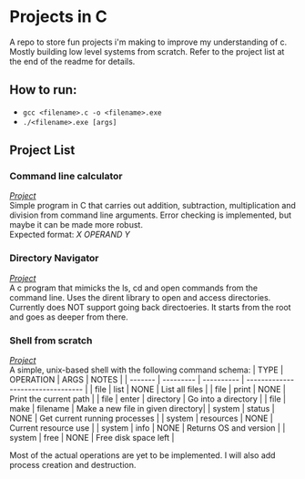 # Projects in C
A repo to store fun projects i'm making to improve my understanding of c. Mostly building low level systems from scratch.
Refer to the project list at the end of the readme for details.

## How to run:
- ```gcc <filename>.c -o <filename>.exe```
- ```./<filename>.exe [args]```

## Project List
### Command line calculator
[*Project*](https://github.com/sh2002vk/c_projects/blob/main/calculator.c) \
Simple program in C that carries out addition, subtraction, multiplication and 
division from command line arguments. Error checking is implemented, but maybe it can be made more robust. \
Expected format: *X OPERAND Y*

### Directory Navigator
[*Project*](https://github.com/sh2002vk/c_projects/blob/main/file_navigator.c) \
A c program that mimicks the ls, cd and open commands from the command line. Uses the dirent library
to open and access directories. Currently does NOT support going back directoeries. It starts from the root and 
goes as deeper from there. 

### Shell from scratch
[*Project*](https://github.com/sh2002vk/c_projects/blob/main/shell.c) \
A simple, unix-based shell with the following command schema: 
| TYPE    | OPERATION | ARGS       | NOTES                             |
| ------- | --------- | ---------- | --------------------------------- |
| file    | list      | NONE       | List all files                    |
| file    | print     | NONE       | Print the current path            |
| file    | enter     | directory  | Go into a directory               |
| file    | make      | filename   | Make a new file in given directory|
| system  | status    | NONE       | Get current running processes     |
| system  | resources | NONE       | Current resource use              |
| system  | info      | NONE       | Returns OS and version            |
| system  | free      | NONE       | Free disk space left              |

Most of the actual operations are yet to be implemented. I will also add process creation and destruction.  

  
